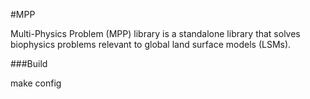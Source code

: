 #MPP

Multi-Physics Problem (MPP) library is a standalone library that
solves biophysics problems relevant to global land surface models (LSMs).


###Build

make config 
